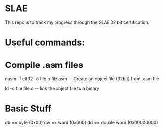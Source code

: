 # SLAE

This repo is to track my progress through the SLAE 32 bit certification.

# Useful commands:

# Compile .asm files
nasm -f elf32 -o file.o file.asm -- Create an object file (32bit) from .asm file


ld -o file file.o -- link the object file to a binary



# Basic Stuff

db == byte (0x00)
dw == word (0x000)
dd == double word (0x00000000)
